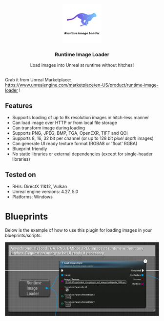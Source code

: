 <br/>
<p align="center">
  <a href="https://github.com/RaiaN/ue4_runtimeimageloader">
    <img src="Resources/Icon128.png" alt="Logo" width="128" height="128">
  </a>

  <h3 align="center">Runtime Image Loader</h3>

  <p align="center">
    Load images into Unreal at runtime without hitches!
    <br/>
    <br/>
  </p>
</p>

Grab it from Unreal Marketplace: https://www.unrealengine.com/marketplace/en-US/product/runtime-image-loader !

## Features
- Supports loading of up to 8k resolution images in hitch-less manner
- Can load image over HTTP or from local file storage
- Can transform image during loading
- Supports PNG, JPEG, BMP, TGA, OpenEXR, TIFF and QOI
- Supports 8, 16, 32 bit per channel (or up to 128 bit *pixel depth* images)
- Can generate UI ready texture format (RGBA8 or 'float' RGBA)
- Blueprint friendly
- No static libraries or external dependencies (except for single-header libraries)

## Tested on
- RHIs: DirectX 11&12, Vulkan
- Unreal engine versions: 4.27, 5.0
- Platforms: Windows

# Blueprints

Below is the example of how to use this plugin for loading images in your blueprints/scripts:

<img src="Resources/Blueprint_node.PNG">
